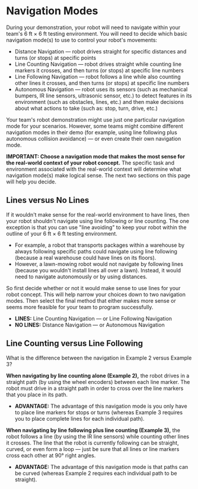 # Navigation Modes

During your demonstration, your robot will need to navigate within your team's 6 ft × 6 ft testing environment. You will need to decide which basic navigation mode\(s\) to use to control your robot's movements:

* Distance Navigation — robot drives straight for specific distances and turns \(or stops\) at specific points
* Line Counting Navigation — robot drives straight while counting line markers it crosses, and then turns \(or stops\) at specific line numbers
* Line Following Navigation — robot follows a line while also counting other lines it crosses, and then turns \(or stops\) at specific line numbers
* Autonomous Navigation — robot uses its sensors \(such as mechanical bumpers, IR line sensors, ultrasonic sensor, etc.\) to detect features in its environment \(such as obstacles, lines, etc.\) and then make decisions about what actions to take \(such as: stop, turn, drive, etc.\)

Your team's robot demonstration might use just one particular navigation mode for your scenarios. However, some teams might combine different navigation modes in their demo \(for example, using line following plus autonomous collision avoidance\) — or even create their own navigation mode.

**IMPORTANT: Choose a navigation mode that makes the most sense for the real-world context of your robot concept.** The specific task and environment associated with the real-world context will determine what navigation mode\(s\) make logical sense. The next two sections on this page will help you decide.

## Lines versus No Lines

If it wouldn't make sense for the real-world environment to have lines, then your robot shouldn't navigate using line following or line counting. The one exception is that you can use "line avoiding" to keep your robot within the outline of your 6 ft × 6 ft testing environment.

* For example, a robot that transports packages within a warehouse by always following specific paths could navigate using line following \(because a real warehouse could have lines on its floors\).
* However, a lawn-mowing robot would not navigate by following lines \(because you wouldn't install lines all over a lawn\). Instead, it would need to navigate autonomously or by using distances.

So first decide whether or not it would make sense to use lines for your robot concept. This will help narrow your choices down to two navigation modes. Then select the final method that either makes more sense or seems more feasible for your team to program successfully.

* **LINES:** Line Counting Navigation — or Line Following Navigation
* **NO LINES:** Distance Navigation — or Autonomous Navigation

## Line Counting versus Line Following

What is the difference between the navigation in Example 2 versus Example 3?

**When navigating by line counting alone \(Example 2\),** the robot drives in a straight path \(by using the wheel encoders\) between each line marker. The robot must drive in a straight path in order to cross over the line markers that you place in its path.

* **ADVANTAGE:** The advantage of this navigation mode is you only have to place line markers for stops or turns \(whereas Example 3 requires you to place complete lines for each individual path\).

**When navigating by line following plus line counting \(Example 3\),** the robot follows a line \(by using the IR line sensors\) while counting other lines it crosses. The line that the robot is currently following can be straight, curved, or even form a loop — just be sure that all lines or line markers cross each other at 90° right angles.

* **ADVANTAGE:** The advantage of this navigation mode is that paths can be curved \(whereas Example 2 requires each individual path to be straight\).

